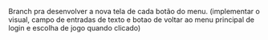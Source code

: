 Branch pra desenvolver a nova tela de cada botão do menu. (implementar o visual, campo de entradas de texto e botao de 
voltar ao menu principal de login e escolha de jogo quando clicado)
